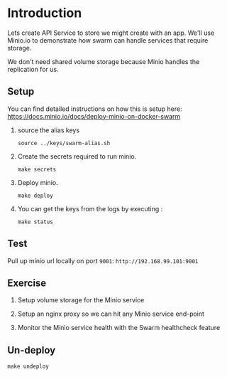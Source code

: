 # Introduction

Lets create API Service to store we might create with an app.  We'll use Minio.io to demonstrate how swarm can handle services that require storage.

We don't need shared volume storage because Minio handles the replication for us.

## Setup

You can find detailed instructions on how this is setup here:
https://docs.minio.io/docs/deploy-minio-on-docker-swarm

1. source the alias keys
   ```
   source ../keys/swarm-alias.sh
   ```

1. Create the secrets required to run minio.
   ```
   make secrets
   ```
2. Deploy minio.
   ```
   make deploy
   ```
3. You can get the keys from the logs by executing :
   ```
   make status
   ```

## Test

Pull up minio url locally on port `9001`: `http://192.168.99.101:9001`

## Exercise

1. Setup volume storage for the Minio service

1. Setup an nginx proxy so we can hit any Minio service end-point

1. Monitor the Minio service health with the Swarm healthcheck feature

## Un-deploy

```
make undeploy
```
